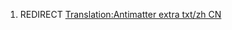 1.  REDIRECT [Translation:Antimatter extra txt/zh
    CN](Translation:Antimatter_extra_txt/zh_CN "wikilink")